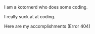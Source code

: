 I am a kotornerd who does some coding.

I really suck at at coding.

Here are my accomplishments (Error 404)
